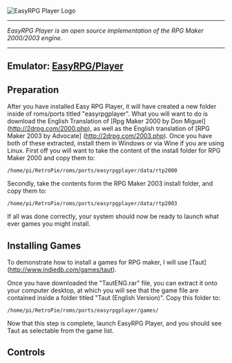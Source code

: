  

![EasyRPG Player Logo](https://easy-rpg.org/images/easyrpg-player.png)
***
_EasyRPG Player is an open source implementation of the RPG Maker 2000/2003 engine._
***
## Emulator: [EasyRPG/Player](https://github.com/EasyRPG/Player)

## Preparation

After you have installed Easy RPG Player, it will have created a new folder inside of roms/ports titled "easyrpgplayer". What you will want to do is download the English Translation of [Rpg Maker 2000 by Don Miguel] (http://2drpg.com/2000.php), as well as the English translation of [RPG Maker 2003 by Advocate] (http://2drpg.com/2003.php).
Once you have both of these extracted, install them in Windows or via Wine if you are using Linux.
First off you will want to take the content of the install folder for RPG Maker 2000 and copy them to:
```
/home/pi/RetroPie/roms/ports/easyrpgplayer/data/rtp2000
```
Secondly, take the contents form the RPG Maker 2003 install folder, and copy them to:
```
/home/pi/RetroPie/roms/ports/easyrpgplayer/data/rtp2003
```
If all was done correctly, your system should now be ready to launch what ever games you might install. 

## Installing Games

To demonstrate how to install a games for RPG maker, I will use [Taut] (http://www.indiedb.com/games/taut).

Once you have downloaded the "TautENG.rar" file, you can extract it onto your computer desktop, at which you will see that the game file are contained inside a folder titled "Taut (English Version)". Copy this folder to:
```
/home/pi/RetroPie/roms/ports/easyrpgplayer/games/
```
Now that this step is complete, launch EasyRPG Player, and you should see Taut as selectable from the game list. 

## Controls


